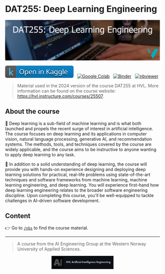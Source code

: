 # DAT255: Deep Learning Engineering

![](assets/DAT255-logo.png)

<p>

[![kaggle](./assets/kaggle.svg)](https://www.kaggle.com/alexanderlundervold/code) &nbsp;  [![Google Colab](https://colab.research.google.com/assets/colab-badge.svg)](https://colab.research.google.com/github/HVL-ML/DAT255/blob/main/) &nbsp; [![Binder](https://mybinder.org/badge_logo.svg)](https://mybinder.org/v2/gh/HVL-ML/DAT255/HEAD) &nbsp; [![nbviewer](https://raw.githubusercontent.com/jupyter/design/master/logos/Badges/nbviewer_badge.svg)](https://nbviewer.org/github/HVL-ML/DAT255/tree/main/)
</p>

> Material used in the 2024 version of the course DAT255 at HVL. More information can be found on the course website: https://hvl.instructure.com/courses/25507. 

## About the course
:eyes: Deep learning is a sub-field of machine learning and is what both launched and propels the recent surge of interest in artificial intelligence. The course focuses on deep learning and its applications in computer vision, natural language processing, generative AI, and recommendation systems. The methods, tools, and techniques covered by the course are widely applicable, and the course aims to be instructive to anyone wanting to apply deep learning to any task.

:eyes: In addition to a solid understanding of deep learning, the course will provide you with hands-on experience designing and deploying deep learning solutions for practical, real-life problems using state-of-the-art techniques and software frameworks from machine learning, machine learning engineering, and deep learning. You will experience first-hand how deep learning engineering relates to the broader software engineering discipline. Upon completing this course, you'll be well-equipped to tackle challenges in AI-driven software development.

## Content

:point_right: Go to [`/nbs`](/nbs) to find the course material. 

---

> A course from the AI Engineering Group at the Western Norway University of Applied Sciences.
<center>
<a href="https://github.com/HVL-ML">
<img width=40% src="assets/AI-eng.png"></img>
</a>
</center>
